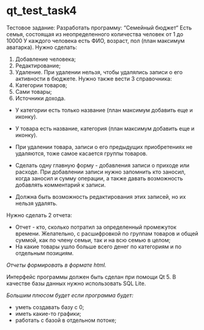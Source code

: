 # qt_test_task4
Тестовое задание:
Разработать программу: “Семейный бюджет“
Есть семья, состоящая из неопределенного количества человек от 1 до 10000
  У каждого человека есть ФИО, возраст, пол (план максимум аватарка).
Нужно сделать:
1) Добавление человека;
2) Редактирование;
3) Удаление.
  При удалении нельзя, чтобы удалялись записи о его активности в бюджете.
Нужно также вести 3 справочника:
1) Категории товаров;
2) Сами товары;
3) Источники дохода.


* У категории есть только название (план максимум добавить еще и иконку).

* У товара есть название, категория (план максимум добавить еще и иконку).

* При удалении товара, записи о его предыдущих приобретениях не удаляются, тоже самое касается группы
товаров.

* Сделать одну главную форму - добавления записи о приходе или расходе. При
добавлении записи нужно запомнить кто заносил, когда заносил и сумму операции, а
также давать возможность добавлять комментарий к записи.


* Должна быть возможность редактирования этих записей, но их нельзя удалять.

Нужно сделать 2 отчета:
* Отчет - кто, сколько потратил за определенный промежуток времени. Желательно, с
расшифровкой по группам товаров и общей суммой, как по члену семьи, так и на всю
семью в целом;
* На какие товары ушло больше всего денег по категориям и по отдельным позициям.

*Отчеты формировать в формате html.*

Интерфейс программы должен быть сделан при помощи Qt 5.
В качестве базы данных нужно использовать SQL Lite.

*Большим плюсом будет если программа будет:*
- уметь создавать базу с 0;
- иметь какие-то графики;
- работать с базой в отдельном потоке;
